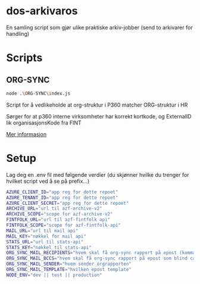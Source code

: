 # dos-arkivaros
En samling script som gjør ulike praktiske arkiv-jobber (send to arkivarer for handling)

# Scripts
## ORG-SYNC
```bash
node .\ORG-SYNC\index.js
```
Script for å vedlikeholde at org-struktur i P360 matcher ORG-struktur i HR

Sørger for at p360 interne virksomheter har korrekt kortkode, og ExternalID lik organisasjonsKode fra FINT

[Mer informasjon](./ORG-SYNC/README.md)

# Setup
Lag deg en .env fil med følgende verdier (du skjønner hvilke du trenger for hvilket script ved å se på prefix...)

```bash
AZURE_CLIENT_ID="app reg for dette repoet"
AZURE_TENANT_ID="app reg for dette repoet"
AZURE_CLIENT_SECRET="app reg for dette repoet"
ARCHIVE_URL="url til azf-archive-v2"
ARCHIVE_SCOPE="scope for azf-archive-v2"
FINTFOLK_URL="url til azf-fintfolk api"
FINTFOLK_SCOPE="scope for azf-fintfolk-api"
MAIL_URL="url til mail api"
MAIL_KEY="nøkkel for mail api"
STATS_URL="url til stats-api"
STATS_KEY="nøkkel til stats-api"
ORG_SYNC_MAIL_RECIPIENTS="hvem skal få org-sync rapport på epost (kommaseparert)"
ORG_SYNC_MAIL_BCCS="hvem skal få org-sync rapport på epost som blind carbon copy (kommaseparert)"
ORG_SYNC_MAIL_SENDER="hvem sender orgrapporten"
ORG_SYNC_MAIL_TEMPLATE="hvilken epost template"
NODE_ENV="dev || test || production"
```